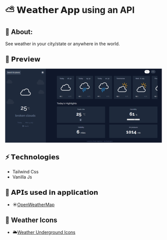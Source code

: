 ⛅ 𝗪𝗲𝗮𝘁𝗵𝗲𝗿 𝗔𝗽𝗽 using an API
=================================

🔎 About:
-------------------
See weather in your city/state or anywhere in the world.

## 👀 𝗣𝗿𝗲𝘃𝗶𝗲𝘄
<img src="./readme-files/weatherapp.png">

## ⚡️ 𝗧𝗲𝗰𝗵𝗻𝗼𝗹𝗼𝗴𝗶𝗲𝘀
* Tailwind Css
* Vanilla Js


## 📡 𝗔𝗣𝗜𝘀 𝘂𝘀𝗲𝗱 𝗶𝗻 𝗮𝗽𝗽𝗹𝗶𝗰𝗮𝘁𝗶𝗼𝗻
* ☀️[OpenWeatherMap](http://www.OpenWeatherMap.org)


## 🔗 Weather Icons
* 🌥️[Weather Underground Icons](https://github.com/manifestinteractive/weather-underground-icons)
